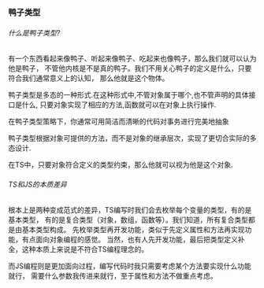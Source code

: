 
### 鸭子类型

###### 什么是鸭子类型?
有一个东西看起来像鸭子、听起来像鸭子、吃起来也像鸭子，那么我们就可以认为他是鸭子，
不管他内核是不是真的鸭子。我们不用关心鸭子的定义是什么，只要符合我们通常意义上的认知，
那么他就是这个物体。

鸭子类型是多态的一种形式.在这种形式中,不管对象属于哪个,也不管声明的具体接口是什么,
只要对象实现了相应的方法,函数就可以在对象上执行操作.

在鸭子类型策略下，你通常可用简洁而清晰的代码对事务进行完美地抽象

鸭子类型根据对象可提供的方法，而不是对象的继承层次，实现了更切合实际的多态设计.

在TS中，只要对象符合定义的类型约束，那么他就可以视为他是这个对象.

###### TS和JS的本质差异
根本上是两种变成范式的差异，TS编写时我们会去枚举每个变量的类型，有的是基本类型，
有的是复合类型（对象，数组，函数等）。我们知道，所有复合类型都是由基本类型构成。
先枚举类型再开发功能，类似于先定义属性和方法再实现功能，有点面向对象编程的感觉。
当然，也有人先开发功能，最后把类型定义补全，这种本质上来说是不符合TS编程理念的。

而JS编程则是更加面向过程，编写代码时我只需要考虑某个方法要实现什么功能就行，
需要什么参数我传进来就行，至于属性和方法不做重点考虑。